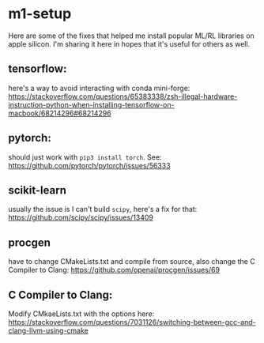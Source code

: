 # m1-setup
Here are some of the fixes that helped me install popular ML/RL libraries on apple silicon. I'm sharing it here in hopes that it's useful for others as well.


## tensorflow:
here's a way to avoid interacting with conda mini-forge:
https://stackoverflow.com/questions/65383338/zsh-illegal-hardware-instruction-python-when-installing-tensorflow-on-macbook/68214296#68214296


## pytorch:
should just work with `pip3 install torch`. 
See: https://github.com/pytorch/pytorch/issues/56333


## scikit-learn
usually the issue is I can't build `scipy`, here's a fix for that:
https://github.com/scipy/scipy/issues/13409

## procgen
have to change CMakeLists.txt and compile from source, also change the C Compiler to Clang: 
https://github.com/openai/procgen/issues/69

## C Compiler to Clang:
Modify CMkaeLists.txt with the options here:
https://stackoverflow.com/questions/7031126/switching-between-gcc-and-clang-llvm-using-cmake
